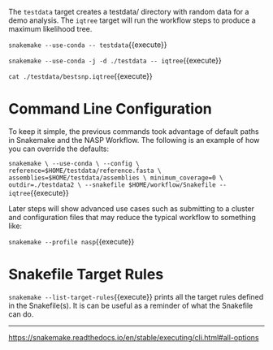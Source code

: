 The `testdata` target creates a testdata/ directory with random data for a demo analysis. The `iqtree` target will run the workflow steps to produce a maximum likelihood tree.

`snakemake --use-conda -- testdata`{{execute}}

`snakemake --use-conda -j -d ./testdata -- iqtree`{{execute}}

`cat ./testdata/bestsnp.iqtree`{{execute}}

# Command Line Configuration

To keep it simple, the previous commands took advantage of default paths in Snakemake and the NASP Workflow. The following is an example of how you can override the defaults:

`snakemake \
  --use-conda \
  --config \
    reference=$HOME/testdata/reference.fasta \
    assemblies=$HOME/testdata/assemblies \
    minimum_coverage=0 \
    outdir=./testdata2 \
  --snakefile $HOME/workflow/Snakefile -- iqtree`{{execute}}

Later steps will show advanced use cases such as submitting to a cluster and configuration files that may reduce the typical workflow to something like:

`snakemake --profile nasp`{{execute}}

# Snakefile Target Rules

`snakemake --list-target-rules`{{execute}} prints all the target rules defined in the Snakefile(s). It is can be useful as a reminder of what the Snakefile can do.

---

https://snakemake.readthedocs.io/en/stable/executing/cli.html#all-options
